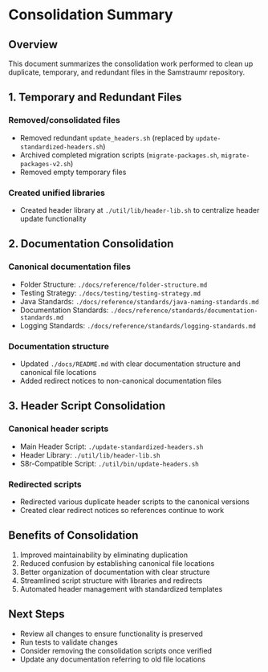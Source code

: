 <!--
Copyright (c) 2025 Eric C. Mumford (@heymumford)

This software was developed with analytical assistance from AI tools 
including Claude 3.7 Sonnet, Claude Code, and Google Gemini Deep Research,
which were used as paid services. All intellectual property rights 
remain exclusively with the copyright holder listed above.

Licensed under the Mozilla Public License 2.0
-->

# Consolidation Summary

## Overview

This document summarizes the consolidation work performed to clean up duplicate, temporary, and redundant files in the Samstraumr repository.

## 1. Temporary and Redundant Files

### Removed/consolidated files
- Removed redundant `update_headers.sh` (replaced by `update-standardized-headers.sh`)
- Archived completed migration scripts (`migrate-packages.sh`, `migrate-packages-v2.sh`) 
- Removed empty temporary files

### Created unified libraries
- Created header library at `./util/lib/header-lib.sh` to centralize header update functionality

## 2. Documentation Consolidation

### Canonical documentation files
- Folder Structure: `./docs/reference/folder-structure.md`
- Testing Strategy: `./docs/testing/testing-strategy.md`
- Java Standards: `./docs/reference/standards/java-naming-standards.md`
- Documentation Standards: `./docs/reference/standards/documentation-standards.md`
- Logging Standards: `./docs/reference/standards/logging-standards.md`

### Documentation structure
- Updated `./docs/README.md` with clear documentation structure and canonical file locations
- Added redirect notices to non-canonical documentation files

## 3. Header Script Consolidation

### Canonical header scripts
- Main Header Script: `./update-standardized-headers.sh`
- Header Library: `./util/lib/header-lib.sh`
- S8r-Compatible Script: `./util/bin/update-headers.sh`

### Redirected scripts
- Redirected various duplicate header scripts to the canonical versions
- Created clear redirect notices so references continue to work

## Benefits of Consolidation

1. Improved maintainability by eliminating duplication
2. Reduced confusion by establishing canonical file locations
3. Better organization of documentation with clear structure
4. Streamlined script structure with libraries and redirects
5. Automated header management with standardized templates

## Next Steps

- Review all changes to ensure functionality is preserved
- Run tests to validate changes
- Consider removing the consolidation scripts once verified
- Update any documentation referring to old file locations

